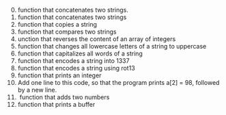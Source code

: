 0. function that concatenates two strings.
1. function that concatenates two strings
2. function that copies a string
3. function that compares two strings
4. unction that reverses the content of an array of integers
5. function that changes all lowercase letters of a string to uppercase
6. function that capitalizes all words of a string
7. function that encodes a string into 1337
8. function that encodes a string using rot13
9. function that prints an integer
10. Add one line to this code, so that the program prints a[2] = 98, followed by a new line.
11.  function that adds two numbers
12. function that prints a buffer


